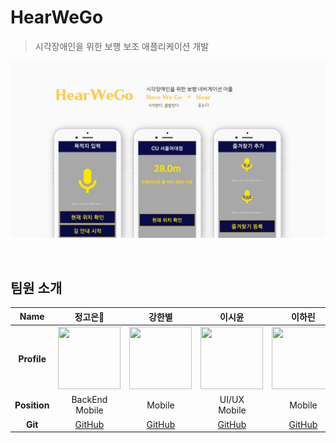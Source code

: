 # HearWeGo
> 시각장애인을 위한 보행 보조 애플리케이션 개발

![](./assets/hearwego_main.jpg)

<br/>

## 팀원 소개 

|   **Name**   |               정고은👑                 |                강한별                |                  이시윤                   |               이하린                | 
| :----------: | :-----------------------------------: | :----------------------------------: | :---------------------------------------: | :---------------------------------: | 
| **Profile**  |  <img src="https://avatars.githubusercontent.com/u/88069781?v=4" width="100" height="100"/>   |  <img src="https://avatars.githubusercontent.com/u/45020613?v=4" width="100" height="100"/>  |    <img src="https://avatars.githubusercontent.com/u/66191139?v=4" width="100" height="100"/>     | <img src="https://avatars.githubusercontent.com/u/62701446?v=4" width="100" height="100"/>  |
| **Position** |          BackEnd <br/> Mobile         |          Mobile           |           UI/UX <br/> Mobile        |        Mobile         |
|   **Git**    | [GitHub](https://github.com/goeun9795) | [GitHub](https://github.com/zada8) | [GitHub](https://github.com/cyunlee) | [GitHub](https://github.com/harinplz) |

<br/>

